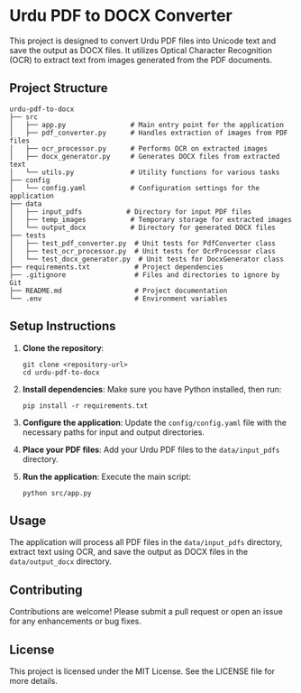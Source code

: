 # Urdu PDF to DOCX Converter

This project is designed to convert Urdu PDF files into Unicode text and save the output as DOCX files. It utilizes Optical Character Recognition (OCR) to extract text from images generated from the PDF documents.

## Project Structure

```
urdu-pdf-to-docx
├── src
│   ├── app.py                # Main entry point for the application
│   ├── pdf_converter.py      # Handles extraction of images from PDF files
│   ├── ocr_processor.py      # Performs OCR on extracted images
│   ├── docx_generator.py     # Generates DOCX files from extracted text
│   └── utils.py              # Utility functions for various tasks
├── config
│   └── config.yaml           # Configuration settings for the application
├── data
│   ├── input_pdfs           # Directory for input PDF files
│   ├── temp_images           # Temporary storage for extracted images
│   └── output_docx           # Directory for generated DOCX files
├── tests
│   ├── test_pdf_converter.py  # Unit tests for PdfConverter class
│   ├── test_ocr_processor.py  # Unit tests for OcrProcessor class
│   └── test_docx_generator.py  # Unit tests for DocxGenerator class
├── requirements.txt           # Project dependencies
├── .gitignore                 # Files and directories to ignore by Git
├── README.md                  # Project documentation
└── .env                       # Environment variables
```

## Setup Instructions

1. **Clone the repository**:
   ```
   git clone <repository-url>
   cd urdu-pdf-to-docx
   ```

2. **Install dependencies**:
   Make sure you have Python installed, then run:
   ```
   pip install -r requirements.txt
   ```

3. **Configure the application**:
   Update the `config/config.yaml` file with the necessary paths for input and output directories.

4. **Place your PDF files**:
   Add your Urdu PDF files to the `data/input_pdfs` directory.

5. **Run the application**:
   Execute the main script:
   ```
   python src/app.py
   ```

## Usage

The application will process all PDF files in the `data/input_pdfs` directory, extract text using OCR, and save the output as DOCX files in the `data/output_docx` directory.

## Contributing

Contributions are welcome! Please submit a pull request or open an issue for any enhancements or bug fixes.

## License

This project is licensed under the MIT License. See the LICENSE file for more details.